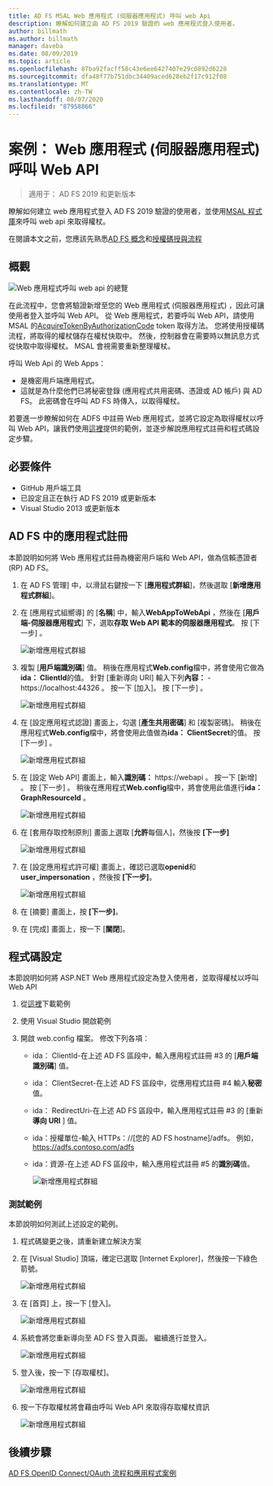 ```yaml
---
title: AD FS MSAL Web 應用程式 (伺服器應用程式) 呼叫 web Api
description: 瞭解如何建立由 AD FS 2019 驗證的 web 應用程式登入使用者。
author: billmath
ms.author: billmath
manager: daveba
ms.date: 08/09/2019
ms.topic: article
ms.openlocfilehash: 87ba92facff58c43e6ee6427407e29c0892d6228
ms.sourcegitcommit: dfa48f77b751dbc34409aced628eb2f17c912f08
ms.translationtype: MT
ms.contentlocale: zh-TW
ms.lasthandoff: 08/07/2020
ms.locfileid: "87958866"
---
```

# <a name="scenario-web-app-server-app-calling-web-api"></a>案例： Web 應用程式 (伺服器應用程式) 呼叫 Web API
>適用于： AD FS 2019 和更新版本

瞭解如何建立 web 應用程式登入 AD FS 2019 驗證的使用者，並使用[MSAL 程式庫](https://github.com/AzureAD/microsoft-authentication-library-for-dotnet/wiki)來呼叫 web api 來取得權杖。

在閱讀本文之前，您應該先熟悉[AD FS 概念](../ad-fs-openid-connect-oauth-concepts.md)和[授權碼授與流程](../../overview/ad-fs-openid-connect-oauth-flows-scenarios.md#authorization-code-grant-flow)

## <a name="overview"></a>概觀

![Web 應用程式呼叫 web api 的總覽](media/adfs-msal-web-app-web-api/webapp1.png)

在此流程中，您會將驗證新增至您的 Web 應用程式 (伺服器應用程式) ，因此可讓使用者登入並呼叫 Web API。 從 Web 應用程式，若要呼叫 Web API，請使用 MSAL 的[AcquireTokenByAuthorizationCode](/dotnet/api/microsoft.identity.client.acquiretokenbyauthorizationcodeparameterbuilder?view=azure-dotnet) token 取得方法。 您將使用授權碼流程，將取得的權杖儲存在權杖快取中。 然後，控制器會在需要時以無訊息方式從快取中取得權杖。 MSAL 會視需要重新整理權杖。

呼叫 Web Api 的 Web Apps：


- 是機密用戶端應用程式。
- 這就是為什麼他們已將秘密登錄 (應用程式共用密碼、憑證或 AD 帳戶) 與 AD FS。 此密碼會在呼叫 AD FS 時傳入，以取得權杖。

若要進一步瞭解如何在 ADFS 中註冊 Web 應用程式，並將它設定為取得權杖以呼叫 Web API，讓我們使用[這裡](https://github.com/microsoft/adfs-sample-msal-dotnet-webapp-to-webapi)提供的範例，並逐步解說應用程式註冊和程式碼設定步驟。


## <a name="pre-requisites"></a>必要條件

- GitHub 用戶端工具
- 已設定且正在執行 AD FS 2019 或更新版本
- Visual Studio 2013 或更新版本

## <a name="app-registration-in-ad-fs"></a>AD FS 中的應用程式註冊
本節說明如何將 Web 應用程式註冊為機密用戶端和 Web API，做為信賴憑證者 (RP) AD FS。

  1. 在 AD FS 管理] 中，以滑鼠右鍵按一下 [**應用程式群組**]，然後選取 [**新增應用程式群組**]。
  2. 在 [應用程式組嚮導] 的 [**名稱**] 中，輸入**WebAppToWebApi** ，然後在 [**用戶端-伺服器應用程式**] 下，選取**存取 Web API 範本的伺服器應用程式**。 按 [下一步]  。

      ![新增應用程式群組](media/adfs-msal-web-app-web-api/webapp2.png)

  3. 複製 [**用戶端識別碼**] 值。 稍後在應用程式**Web.config**檔中，將會使用它做為**ida： ClientId**的值。 針對 [重新導向 URI] 輸入下列**內容：**  -  https://localhost:44326 。 按一下 [加入]。 按 [下一步]  。

      ![新增應用程式群組](media/adfs-msal-web-app-web-api/webapp3.png)

  4. 在 [設定應用程式認證] 畫面上，勾選 [**產生共用密碼**] 和 [複製密碼]。 稍後在應用程式**Web.config**檔中，將會使用此值做為**ida： ClientSecret**的值。 按 [下一步]  。

      ![新增應用程式群組](media/adfs-msal-web-app-web-api/webapp4.png)

  5. 在 [設定 Web API] 畫面上，輸入**識別碼：** https://webapi 。 按一下 [新增] 。 按 [下一步]  。 稍後在應用程式**Web.config**檔中，將會使用此值進行**ida： GraphResourceId** 。

      ![新增應用程式群組](media/adfs-msal-web-app-web-api/webapp5.png)

  6. 在 [套用存取控制原則] 畫面上選取 [**允許**每個人]，然後按 **[下一步]**

      ![新增應用程式群組](media/adfs-msal-web-app-web-api/webapp6.png)

  7. 在 [設定應用程式許可權] 畫面上，確認已選取**openid**和**user_impersonation** ，然後按 **[下一步]**。

      ![新增應用程式群組](media/adfs-msal-web-app-web-api/webapp7.png)

  8. 在 [摘要] 畫面上，按 **[下一步]**。

  9. 在 [完成] 畫面上，按一下 [**關閉**]。



## <a name="code-configuration"></a>程式碼設定

本節說明如何將 ASP.NET Web 應用程式設定為登入使用者，並取得權杖以呼叫 Web API

  1. 從[這裡](https://github.com/microsoft/adfs-sample-msal-dotnet-webapp-to-webapi)下載範例

  2. 使用 Visual Studio 開啟範例

  3. 開啟 web.config 檔案。 修改下列各項：
       - ida： ClientId-在上述 AD FS 區段中，輸入應用程式註冊 #3 的 [**用戶端識別碼**] 值。
       - ida： ClientSecret-在上述 AD FS 區段中，從應用程式註冊 #4 輸入**秘密**值。
       - ida： RedirectUri-在上述 AD FS 區段中，輸入應用程式註冊 #3 的 [重新**導向 URI** ] 值。
       - ida：授權單位-輸入 HTTPs：//[您的 AD FS hostname]/adfs。 例如，https://adfs.contoso.com/adfs
       - ida：資源-在上述 AD FS 區段中，輸入應用程式註冊 #5 的**識別碼**值。

          ![新增應用程式群組](media/adfs-msal-web-app-web-api/webapp8.png)


### <a name="test-the-sample"></a>測試範例
本節說明如何測試上述設定的範例。

  1. 程式碼變更之後，請重新建立解決方案

  2. 在 [Visual Studio] 頂端，確定已選取 [Internet Explorer]，然後按一下綠色箭號。

      ![新增應用程式群組](media/adfs-msal-web-app-web-api/webapp9.png)

  3. 在 [首頁] 上，按一下 [登入]。

      ![新增應用程式群組](media/adfs-msal-web-app-web-api/webapp10.png)

  4. 系統會將您重新導向至 AD FS 登入頁面。 繼續進行並登入。

      ![新增應用程式群組](media/adfs-msal-web-app-web-api/webapp11.png)

  5. 登入後，按一下 [存取權杖]。

      ![新增應用程式群組](media/adfs-msal-web-app-web-api/webapp12.png)

  6. 按一下存取權杖將會藉由呼叫 Web API 來取得存取權杖資訊

      ![新增應用程式群組](media/adfs-msal-web-app-web-api/webapp13.png)

 ## <a name="next-steps"></a>後續步驟
[AD FS OpenID Connect/OAuth 流程和應用程式案例](../../overview/ad-fs-openid-connect-oauth-flows-scenarios.md)

